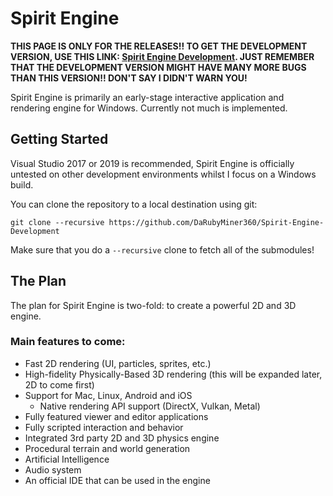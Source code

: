 # Spirit Engine

**THIS PAGE IS ONLY FOR THE RELEASES!!
TO GET THE DEVELOPMENT VERSION, USE THIS LINK:
[Spirit Engine Development](https://github.com/DaRubyMiner360/Spirit-Engine-Development).
JUST REMEMBER THAT THE DEVELOPMENT VERSION MIGHT HAVE MANY MORE BUGS THAN THIS VERSION!!
DON'T SAY I DIDN'T WARN YOU!**


<!--- ![Hazel](/Resources/Branding/Hazel_Logo_Text_Light_Square.png?raw=true "Hazel") -->

Spirit Engine is primarily an early-stage interactive application and rendering engine for Windows. Currently not much is implemented.

## Getting Started
Visual Studio 2017 or 2019 is recommended, Spirit Engine is officially untested on other development environments whilst I focus on a Windows build.

You can clone the repository to a local destination using git:

`git clone --recursive https://github.com/DaRubyMiner360/Spirit-Engine-Development`

Make sure that you do a `--recursive` clone to fetch all of the submodules!

## The Plan
The plan for Spirit Engine is two-fold: to create a powerful 2D and 3D engine.

### Main features to come:
- Fast 2D rendering (UI, particles, sprites, etc.)
- High-fidelity Physically-Based 3D rendering (this will be expanded later, 2D to come first)
- Support for Mac, Linux, Android and iOS
    - Native rendering API support (DirectX, Vulkan, Metal)
- Fully featured viewer and editor applications
- Fully scripted interaction and behavior
- Integrated 3rd party 2D and 3D physics engine
- Procedural terrain and world generation
- Artificial Intelligence
- Audio system
- An official IDE that can be used in the engine
